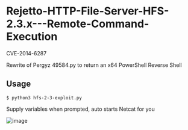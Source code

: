 # Rejetto-HTTP-File-Server-HFS-2.3.x---Remote-Command-Execution
CVE-2014-6287

Rewrite of Pergyz 49584.py to return an x64 PowerShell Reverse Shell

## Usage 

`$ python3 hfs-2-3-exploit.py`

Supply variables when prompted, auto starts Netcat for you


![image](https://user-images.githubusercontent.com/99814847/229899146-283806af-ef90-4851-8f93-6c8d8ee9f016.png)


